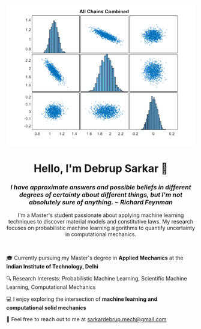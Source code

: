 ![Profile Image](matrix_scatter_plot_github.png)

# <div align="center"> Hello, I'm Debrup Sarkar 👋

### <div align="center"> *I have approximate answers and possible beliefs in different degrees of certainty about different things, but I'm not absolutely sure of anything. ~ Richard Feynman*

<div align="center"> I'm a Master's student passionate about applying machine learning techniques to discover material models and constitutive laws. My research focuses on probabilistic machine learning algorithms to quantify uncertainty in computational mechanics. </div>

<br> <!-- One line space here -->

🎓 Currently pursuing my Master's degree in **Applied Mechanics** at the **Indian Institute of Technology, Delhi**

🔍 Research Interests: Probabilistic Machine Learning, Scientific Machine Learning, Computational Mechanics

💻 I enjoy exploring the intersection of **machine learning and computational solid mechanics**

📧 Feel free to reach out to me at sarkardebrup.mech@gmail.com

